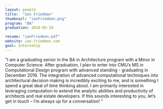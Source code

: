 ```yaml
---
layout: people
title:  "Ian Friedman"
thumbnail: "ianFriedman.png"
program: "BA"
graduation: 2018-05-19

resume: "ianFriedman.pdf"
website: ian-friedman.com
goal: Internship
---
```


"I am a graduating senior in the BA in Architecture program with a Minor in Computer Science. After graduation, I plan to enter into CMU’s MS in Computational Design program with advanced standing - graduating in December 2019.
The integration of advanced computational techniques into architectural decision making is incredibly exciting to me, and is something I spend a great deal of time thinking about. I am primarily interested in leveraging computation to extend the analytic abilities and productivity of architects and real estate developers. If this sounds interesting to you, let’s get in touch – I’m always up for a conversation! "

